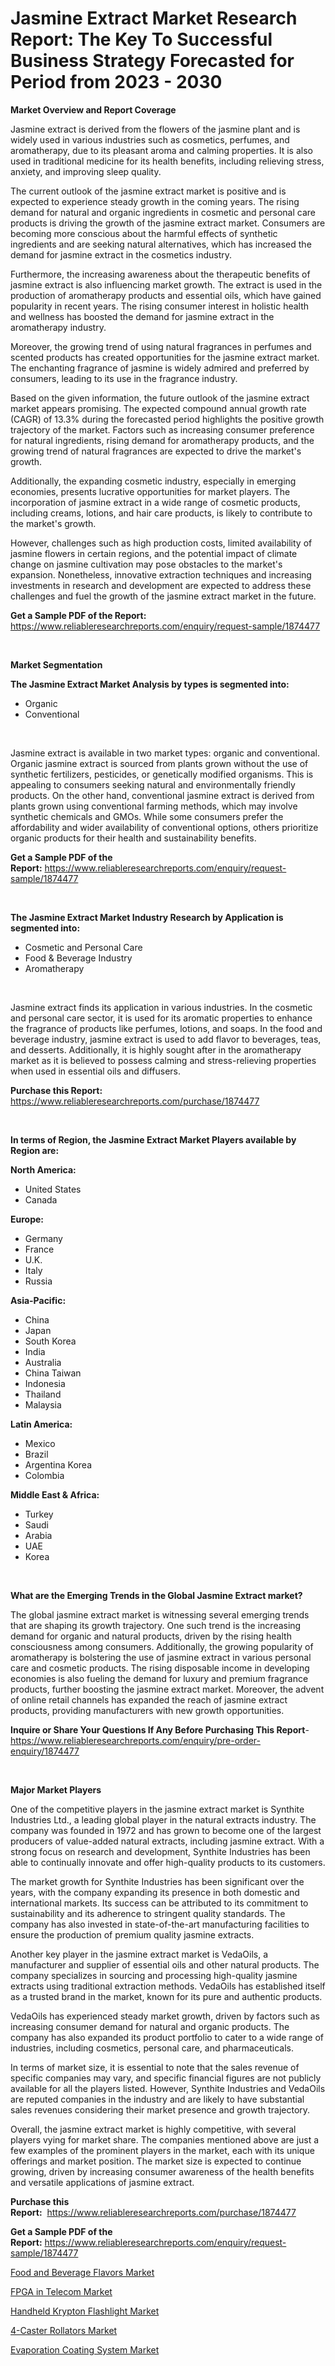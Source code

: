 <p><h1>Jasmine Extract Market Research Report: The Key To Successful Business Strategy Forecasted for Period from 2023 - 2030</h1></p><p><strong>Market Overview and Report Coverage</strong></p>
<p><p>Jasmine extract is derived from the flowers of the jasmine plant and is widely used in various industries such as cosmetics, perfumes, and aromatherapy, due to its pleasant aroma and calming properties. It is also used in traditional medicine for its health benefits, including relieving stress, anxiety, and improving sleep quality.</p><p>The current outlook of the jasmine extract market is positive and is expected to experience steady growth in the coming years. The rising demand for natural and organic ingredients in cosmetic and personal care products is driving the growth of the jasmine extract market. Consumers are becoming more conscious about the harmful effects of synthetic ingredients and are seeking natural alternatives, which has increased the demand for jasmine extract in the cosmetics industry.</p><p>Furthermore, the increasing awareness about the therapeutic benefits of jasmine extract is also influencing market growth. The extract is used in the production of aromatherapy products and essential oils, which have gained popularity in recent years. The rising consumer interest in holistic health and wellness has boosted the demand for jasmine extract in the aromatherapy industry.</p><p>Moreover, the growing trend of using natural fragrances in perfumes and scented products has created opportunities for the jasmine extract market. The enchanting fragrance of jasmine is widely admired and preferred by consumers, leading to its use in the fragrance industry.</p><p>Based on the given information, the future outlook of the jasmine extract market appears promising. The expected compound annual growth rate (CAGR) of 13.3% during the forecasted period highlights the positive growth trajectory of the market. Factors such as increasing consumer preference for natural ingredients, rising demand for aromatherapy products, and the growing trend of natural fragrances are expected to drive the market's growth.</p><p>Additionally, the expanding cosmetic industry, especially in emerging economies, presents lucrative opportunities for market players. The incorporation of jasmine extract in a wide range of cosmetic products, including creams, lotions, and hair care products, is likely to contribute to the market's growth.</p><p>However, challenges such as high production costs, limited availability of jasmine flowers in certain regions, and the potential impact of climate change on jasmine cultivation may pose obstacles to the market's expansion. Nonetheless, innovative extraction techniques and increasing investments in research and development are expected to address these challenges and fuel the growth of the jasmine extract market in the future.</p></p>
<p><strong>Get a Sample PDF of the Report:</strong> <a href="https://www.reliableresearchreports.com/enquiry/request-sample/1874477">https://www.reliableresearchreports.com/enquiry/request-sample/1874477</a></p>
<p>&nbsp;</p>
<p><strong>Market Segmentation</strong></p>
<p><strong>The Jasmine Extract Market Analysis by types is segmented into:</strong></p>
<p><ul><li>Organic</li><li>Conventional</li></ul></p>
<p>&nbsp;</p>
<p><p>Jasmine extract is available in two market types: organic and conventional. Organic jasmine extract is sourced from plants grown without the use of synthetic fertilizers, pesticides, or genetically modified organisms. This is appealing to consumers seeking natural and environmentally friendly products. On the other hand, conventional jasmine extract is derived from plants grown using conventional farming methods, which may involve synthetic chemicals and GMOs. While some consumers prefer the affordability and wider availability of conventional options, others prioritize organic products for their health and sustainability benefits.</p></p>
<p><strong>Get a Sample PDF of the Report:</strong>&nbsp;<a href="https://www.reliableresearchreports.com/enquiry/request-sample/1874477">https://www.reliableresearchreports.com/enquiry/request-sample/1874477</a></p>
<p>&nbsp;</p>
<p><strong>The Jasmine Extract Market Industry Research by Application is segmented into:</strong></p>
<p><ul><li>Cosmetic and Personal Care</li><li>Food & Beverage Industry</li><li>Aromatherapy</li></ul></p>
<p>&nbsp;</p>
<p><p>Jasmine extract finds its application in various industries. In the cosmetic and personal care sector, it is used for its aromatic properties to enhance the fragrance of products like perfumes, lotions, and soaps. In the food and beverage industry, jasmine extract is used to add flavor to beverages, teas, and desserts. Additionally, it is highly sought after in the aromatherapy market as it is believed to possess calming and stress-relieving properties when used in essential oils and diffusers.</p></p>
<p><strong>Purchase this Report:</strong>&nbsp; <a href="https://www.reliableresearchreports.com/purchase/1874477">https://www.reliableresearchreports.com/purchase/1874477</a></p>
<p>&nbsp;</p>
<p><strong>In terms of Region, the Jasmine Extract Market Players available by Region are:</strong></p>
<p>
    <p> <strong> North America: </strong>
        <ul>
            <li>United States</li>
            <li>Canada</li>
        </ul>
        </p> 
    <p> <strong> Europe: </strong>
        <ul>
            <li>Germany</li>
            <li>France</li>
            <li>U.K.</li>
            <li>Italy</li>
            <li>Russia</li>
        </ul>
        </p> 
    <p> <strong> Asia-Pacific: </strong>
        <ul>
            <li>China</li>
            <li>Japan</li>
            <li>South Korea</li>
            <li>India</li>
            <li>Australia</li>
            <li>China Taiwan</li>
            <li>Indonesia</li>
            <li>Thailand</li>
            <li>Malaysia</li>
        </ul>
        </p> 
    <p> <strong> Latin America: </strong>
        <ul>
            <li>Mexico</li>
            <li>Brazil</li>
            <li>Argentina Korea</li>
            <li>Colombia</li>
        </ul>
        </p> 
    <p> <strong> Middle East & Africa: </strong>
        <ul>
            <li>Turkey</li>
            <li>Saudi</li>
            <li>Arabia</li>
            <li>UAE</li>
            <li>Korea</li>
        </ul>
    </p>
    </p>
<p>&nbsp;</p>
<p><strong>What are the Emerging Trends in the Global Jasmine Extract market?</strong></p>
<p><p>The global jasmine extract market is witnessing several emerging trends that are shaping its growth trajectory. One such trend is the increasing demand for organic and natural products, driven by the rising health consciousness among consumers. Additionally, the growing popularity of aromatherapy is bolstering the use of jasmine extract in various personal care and cosmetic products. The rising disposable income in developing economies is also fueling the demand for luxury and premium fragrance products, further boosting the jasmine extract market. Moreover, the advent of online retail channels has expanded the reach of jasmine extract products, providing manufacturers with new growth opportunities.</p></p>
<p><strong>Inquire or Share Your Questions If Any Before Purchasing This Report</strong>- <a href="https://www.reliableresearchreports.com/enquiry/pre-order-enquiry/1874477">https://www.reliableresearchreports.com/enquiry/pre-order-enquiry/1874477</a></p>
<p>&nbsp;</p>
<p><strong>Major Market Players</strong></p>
<p><p>One of the competitive players in the jasmine extract market is Synthite Industries Ltd., a leading global player in the natural extracts industry. The company was founded in 1972 and has grown to become one of the largest producers of value-added natural extracts, including jasmine extract. With a strong focus on research and development, Synthite Industries has been able to continually innovate and offer high-quality products to its customers.</p><p>The market growth for Synthite Industries has been significant over the years, with the company expanding its presence in both domestic and international markets. Its success can be attributed to its commitment to sustainability and its adherence to stringent quality standards. The company has also invested in state-of-the-art manufacturing facilities to ensure the production of premium quality jasmine extracts.</p><p>Another key player in the jasmine extract market is VedaOils, a manufacturer and supplier of essential oils and other natural products. The company specializes in sourcing and processing high-quality jasmine extracts using traditional extraction methods. VedaOils has established itself as a trusted brand in the market, known for its pure and authentic products.</p><p>VedaOils has experienced steady market growth, driven by factors such as increasing consumer demand for natural and organic products. The company has also expanded its product portfolio to cater to a wide range of industries, including cosmetics, personal care, and pharmaceuticals.</p><p>In terms of market size, it is essential to note that the sales revenue of specific companies may vary, and specific financial figures are not publicly available for all the players listed. However, Synthite Industries and VedaOils are reputed companies in the industry and are likely to have substantial sales revenues considering their market presence and growth trajectory.</p><p>Overall, the jasmine extract market is highly competitive, with several players vying for market share. The companies mentioned above are just a few examples of the prominent players in the market, each with its unique offerings and market position. The market size is expected to continue growing, driven by increasing consumer awareness of the health benefits and versatile applications of jasmine extract.</p></p>
<p><strong>Purchase this Report:</strong>&nbsp;&nbsp;<a href="https://www.reliableresearchreports.com/purchase/1874477">https://www.reliableresearchreports.com/purchase/1874477</a></p>
<p></p>
<p><strong>Get a Sample PDF of the Report:</strong>&nbsp;<a href="https://www.reliableresearchreports.com/enquiry/request-sample/1874477">https://www.reliableresearchreports.com/enquiry/request-sample/1874477</a></p>
<p><p><a href="https://medium.com/@odellernser/food-and-beverage-flavors-market-insight-market-trends-growth-forecasted-from-2023-to-2030-60704990e86f">Food and Beverage Flavors Market</a></p><p><a href="https://medium.com/@smithazim89098/fpga-in-telecom-market-the-key-to-successful-business-strategy-forecast-till-2030-d4184ac19089">FPGA in Telecom Market</a></p><p><a href="https://medium.com/@hotspotflipk/handheld-krypton-flashlight-market-insights-into-market-cagr-market-trends-and-growth-strategies-fddd80c7c00b">Handheld Krypton Flashlight Market</a></p><p><a href="https://medium.com/@bhumi.technologiesmumbai/4-caster-rollators-market-size-and-market-trends-complete-industry-overview-2023-to-2030-0fe12abf2c9a">4-Caster Rollators Market</a></p><p><a href="https://medium.com/@olenwuckert56/evaporation-coating-system-market-analysis-its-cagr-market-segmentation-and-global-industry-b030deb97c86">Evaporation Coating System Market</a></p></p>